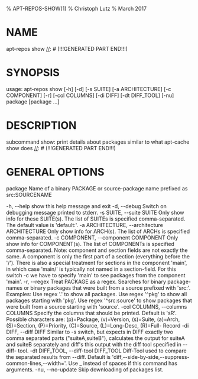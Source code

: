 % APT-REPOS-SHOW(1)
% Christoph Lutz
% March 2017

# NAME
[//]: # (!!!GENERATED PART START!!! ID: APT-REPOS-SHOW/NAME)
apt-repos show
[//]: # (!!!GENERATED PART END!!!)

# SYNOPSIS
[//]: # (!!!GENERATED PART START!!! ID: APT-REPOS-SHOW/USAGE)
usage: apt-repos show [-h] [-d] [-s SUITE] [-a ARCHITECTURE] [-c COMPONENT]
                      [-r] [-col COLUMNS] [-di DIFF] [-dt DIFF_TOOL] [-nu]
                      package [package ...]

[//]: # (!!!GENERATED PART END!!!)

# DESCRIPTION
[//]: # (!!!GENERATED PART START!!! ID: APT-REPOS-SHOW/DESCRIPTION)
subcommand show: print details about packages similar to what apt-cache show does
[//]: # (!!!GENERATED PART END!!!)

# GENERAL OPTIONS
[//]: # (!!!GENERATED PART START!!! ID: APT-REPOS-SHOW/OPTIONS)
  package               Name of a binary PACKAGE or source-package name
                        prefixed as src:SOURCENAME

  -h, --help            show this help message and exit
  -d, --debug           Switch on debugging message printed to stderr.
  -s SUITE, --suite SUITE
                        Only show info for these SUITE(s). The list of SUITEs
                        is specified comma-separated. The default value is
                        'default:'.
  -a ARCHITECTURE, --architecture ARCHITECTURE
                        Only show info for ARCH(s). The list of ARCHs is
                        specified comma-separated.
  -c COMPONENT, --component COMPONENT
                        Only show info for COMPONENT(s). The list of
                        COMPONENTs is specified comma-separated. Note:
                        component and section fields are not exactly the same.
                        A component is only the first part of a section
                        (everything before the '/'). There is also a special
                        treatment for sections in the component 'main', in
                        which case 'main/' is typically not named in a
                        section-field. For this switch -c we have to specify
                        'main' to see packages from the component 'main'.
  -r, --regex           Treat PACKAGE as a regex. Searches for binary package-
                        names or binary packages that were built from a source
                        prefixed with 'src:'. Examples: Use regex '.' to show
                        all packages. Use regex '^pkg' to show all packages
                        starting with 'pkg'. Use regex '^src:source' to show
                        packages that were built from a source starting with
                        'source'.
  -col COLUMNS, --columns COLUMNS
                        Specify the columns that should be printed. Default is
                        'sR'. Possible characters are: (p)=Package,
                        (v)=Version, (s)=Suite, (a)=Arch, (S)=Section,
                        (P)=Priority, (C)=Source, (L)=Long-Desc, (R)=Full-
                        Record
  -di DIFF, --diff DIFF
                        Similar to -s switch, but expects in DIFF exactly two
                        comma separated parts ("suiteA,suiteB"), calculates
                        the output for suiteA and suiteB separately and diff's
                        this output with the diff tool specified in --diff-
                        tool.
  -dt DIFF_TOOL, --diff-tool DIFF_TOOL
                        Diff-Tool used to compare the separated results from
                        --diff. Default is 'diff,--side-by-side,--suppress-
                        common-lines,--width=<ttyWidth>'. Use _ instead of
                        spaces if this command has arguments.
  -nu, --no-update      Skip downloading of packages list.

[//]: # (!!!GENERATED PART END!!!)


